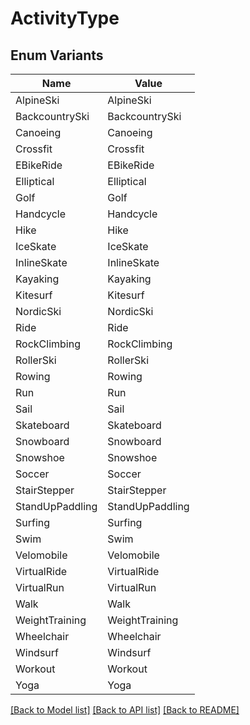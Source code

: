 # ActivityType

## Enum Variants

| Name | Value |
|---- | -----|
| AlpineSki | AlpineSki |
| BackcountrySki | BackcountrySki |
| Canoeing | Canoeing |
| Crossfit | Crossfit |
| EBikeRide | EBikeRide |
| Elliptical | Elliptical |
| Golf | Golf |
| Handcycle | Handcycle |
| Hike | Hike |
| IceSkate | IceSkate |
| InlineSkate | InlineSkate |
| Kayaking | Kayaking |
| Kitesurf | Kitesurf |
| NordicSki | NordicSki |
| Ride | Ride |
| RockClimbing | RockClimbing |
| RollerSki | RollerSki |
| Rowing | Rowing |
| Run | Run |
| Sail | Sail |
| Skateboard | Skateboard |
| Snowboard | Snowboard |
| Snowshoe | Snowshoe |
| Soccer | Soccer |
| StairStepper | StairStepper |
| StandUpPaddling | StandUpPaddling |
| Surfing | Surfing |
| Swim | Swim |
| Velomobile | Velomobile |
| VirtualRide | VirtualRide |
| VirtualRun | VirtualRun |
| Walk | Walk |
| WeightTraining | WeightTraining |
| Wheelchair | Wheelchair |
| Windsurf | Windsurf |
| Workout | Workout |
| Yoga | Yoga |


[[Back to Model list]](../README.md#documentation-for-models) [[Back to API list]](../README.md#documentation-for-api-endpoints) [[Back to README]](../README.md)



